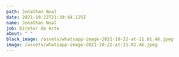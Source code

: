 ```yaml
---
path: Jonathan Noal
date: 2021-10-22T21:39:44.125Z
name: Jonathan Noal
job: Diretor de Arte
about: " "
black_image: /assets/whatsapp-image-2021-10-22-at-11.01.46.jpeg
image: /assets/whatsapp-image-2021-10-22-at-11.01.46.jpeg
---
```

